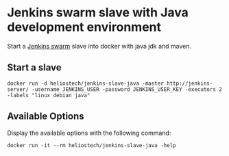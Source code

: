 Jenkins swarm slave with Java development environment
=====================================================

Start a [Jenkins swarm](https://wiki.jenkins-ci.org/display/JENKINS/Swarm+Plugin) slave into docker with java jdk and maven.

## Start a slave

   `docker run -d heliostech/jenkins-slave-java -master http://jenkins-server/ -username JENKINS_USER -password JENKINS_USER_KEY -executors 2 -labels "linux debian java"`


## Available Options

   Display the available options with the following command:

   `docker run -it --rm heliostech/jenkins-slave-java -help`


